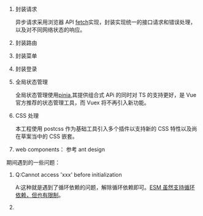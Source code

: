 1. 封装请求

   异步请求采用浏览器 API [fetch](https://developer.mozilla.org/zh-CN/docs/Web/API/Fetch_API/Using_Fetch)实现，封装实现统一的接口请求和错误处理，以及对不同网络状态的响应。

2. 封装路由

3. 封装菜单

4. 封装登录

5. 全局状态管理

   全局状态管理使用[pinia](https://pinia.vuejs.org/),其提供组合式 APi 的同时对 TS 的支持更好，是 Vue 官方推荐的状态管理工具，而 Vuex 将不再引入新功能。

6. CSS 处理

   本工程使用 postcss 作为基础工具引入多个插件以支持新的 CSS 特性以及尚在草案当中的 CSS 嵌套。

7. web components： 参考 ant design

期间遇到的一些问题：

1. Q:Cannot access 'xxx' before initialization

   A:这种就是遇到了循环依赖的问题，解除循环依赖即可。[ESM 虽然支持循环依赖，但也有限制](https://github.com/vitejs/vite/issues/4430#issuecomment-979013114)。

2.
